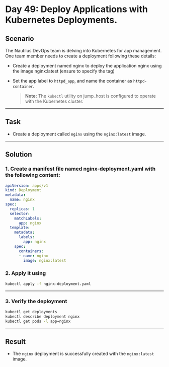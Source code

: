 # Day 49: Deploy Applications with Kubernetes Deployments.

## Scenario

The Nautilus DevOps team is delving into Kubernetes for app management. One team member needs to create a deployment following these details:

- Create a deployment named nginx to deploy the application nginx using the image nginx:latest (ensure to specify the tag)
- Set the app label to `httpd_app`, and name the container as `httpd-container`.

  > **Note:** The `kubectl` utility on jump_host is configured to operate with the Kubernetes cluster.

---

## Task

- Create a deployment called `nginx` using the `nginx:latest` image.

---

## Solution

### 1. Create a manifest file named nginx-deployment.yaml with the following content:

```yaml
apiVersion: apps/v1
kind: Deployment
metadata:
  name: nginx
spec:
  replicas: 1
  selector:
    matchLabels:
      app: nginx
  template:
    metadata:
      labels:
        app: nginx
    spec:
      containers:
      - name: nginx
        image: nginx:latest


```

### 2. Apply it using

```bash
kubectl apply -f nginx-deployment.yaml
```

---

### 3. Verify the deployment

```bash
kubectl get deployments
kubectl describe deployment nginx
kubectl get pods -l app=nginx


```

---

## Result

- The `nginx` deployment is successfully created with the `nginx:latest` image.
